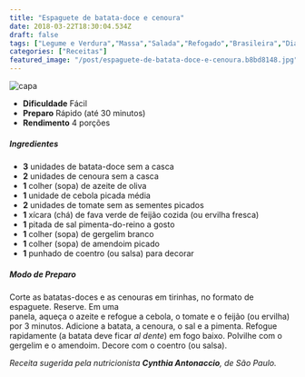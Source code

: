```yaml
---
title: "Espaguete de batata-doce e cenoura"
date: 2018-03-22T18:30:04.534Z
draft: false
tags: ["Legume e Verdura","Massa","Salada","Refogado","Brasileira","Dia a Dia","Leve e Saudável","Alimentos funcionais","receita simples e saudável"]
categories: ["Receitas"]
featured_image: "/post/espaguete-de-batata-doce-e-cenoura.b8bd8148.jpg"
---
```


![capa](/post/espaguete-de-batata-doce-e-cenoura.b8bd8148.jpg)

*   **Dificuldade** Fácil
*   **Preparo** Rápido (até 30 minutos)
*   **Rendimento** 4 porções

##### Ingredientes

*   **3** unidades de batata-doce sem a casca
*   **2** unidades de cenoura sem a casca
*   **1** colher (sopa) de azeite de oliva
*   **1** unidade de cebola picada média
*   **2** unidades de tomate sem as sementes picados
*   **1** xícara (chá) de fava verde de feijão cozida (ou ervilha fresca)
*   **1** pitada de sal pimenta-do-reino a gosto
*   **1** colher (sopa) de gergelim branco
*   **1** colher (sopa) de amendoim picado
*   **1** punhado de coentro (ou salsa) para decorar

##### Modo de Preparo

Corte as batatas-doces e as cenouras em tirinhas, no formato de espaguete. Reserve. Em uma  
panela, aqueça o azeite e refogue a cebola, o tomate e o feijão (ou ervilha) por 3 minutos. Adicione a batata, a cenoura, o sal e a pimenta. Refogue rapidamente (a batata deve ficar _al dente_) em fogo baixo. Polvilhe com o gergelim e o amendoim. Decore com o coentro (ou salsa).

_Receita sugerida pela nutricionista **Cynthia Antonaccio**, de São Paulo._
